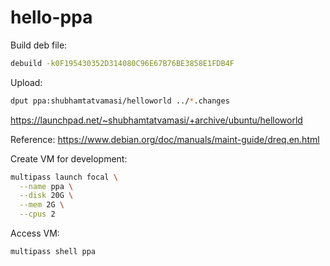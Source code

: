 # hello-ppa

Build deb file:
```bash
debuild -k0F195430352D314080C96E67B76BE3858E1FDB4F
```

Upload:
```bash
dput ppa:shubhamtatvamasi/helloworld ../*.changes
```

https://launchpad.net/~shubhamtatvamasi/+archive/ubuntu/helloworld


Reference:
https://www.debian.org/doc/manuals/maint-guide/dreq.en.html



Create VM for development:
```bash
multipass launch focal \
  --name ppa \
  --disk 20G \
  --mem 2G \
  --cpus 2
```

Access VM:
```bash
multipass shell ppa
```
